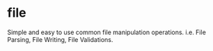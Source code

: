 # file
Simple and easy to use common file manipulation operations. i.e. File Parsing, File Writing, File Validations.
